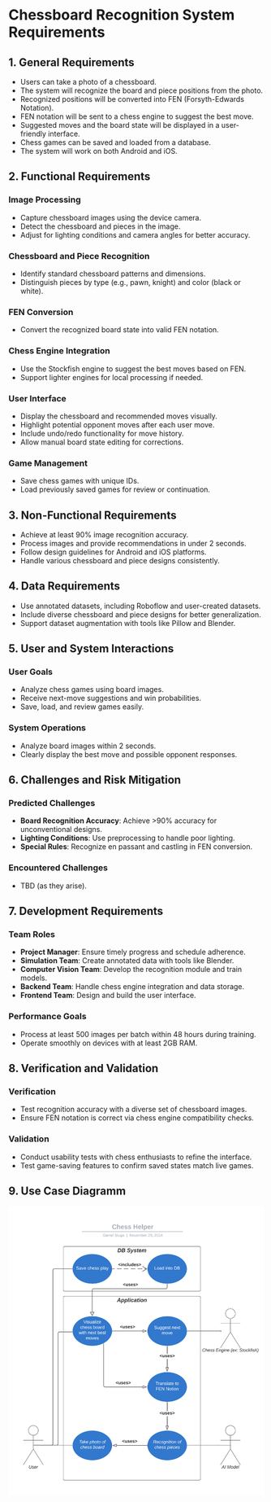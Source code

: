 # Chessboard Recognition System Requirements

## 1. General Requirements
- Users can take a photo of a chessboard.
- The system will recognize the board and piece positions from the photo.
- Recognized positions will be converted into FEN (Forsyth-Edwards Notation).
- FEN notation will be sent to a chess engine to suggest the best move.
- Suggested moves and the board state will be displayed in a user-friendly interface.
- Chess games can be saved and loaded from a database.
- The system will work on both Android and iOS.

## 2. Functional Requirements

### Image Processing
- Capture chessboard images using the device camera.
- Detect the chessboard and pieces in the image.
- Adjust for lighting conditions and camera angles for better accuracy.

### Chessboard and Piece Recognition
- Identify standard chessboard patterns and dimensions.
- Distinguish pieces by type (e.g., pawn, knight) and color (black or white).

### FEN Conversion
- Convert the recognized board state into valid FEN notation.

### Chess Engine Integration
- Use the Stockfish engine to suggest the best moves based on FEN.
- Support lighter engines for local processing if needed.

### User Interface
- Display the chessboard and recommended moves visually.
- Highlight potential opponent moves after each user move.
- Include undo/redo functionality for move history.
- Allow manual board state editing for corrections.

### Game Management
- Save chess games with unique IDs.
- Load previously saved games for review or continuation.

## 3. Non-Functional Requirements
- Achieve at least 90% image recognition accuracy.
- Process images and provide recommendations in under 2 seconds.
- Follow design guidelines for Android and iOS platforms.
- Handle various chessboard and piece designs consistently.

## 4. Data Requirements
- Use annotated datasets, including Roboflow and user-created datasets.
- Include diverse chessboard and piece designs for better generalization.
- Support dataset augmentation with tools like Pillow and Blender.

## 5. User and System Interactions

### User Goals
- Analyze chess games using board images.
- Receive next-move suggestions and win probabilities.
- Save, load, and review games easily.

### System Operations
- Analyze board images within 2 seconds.
- Clearly display the best move and possible opponent responses.

## 6. Challenges and Risk Mitigation

### Predicted Challenges
- **Board Recognition Accuracy**: Achieve >90% accuracy for unconventional designs.
- **Lighting Conditions**: Use preprocessing to handle poor lighting.
- **Special Rules**: Recognize en passant and castling in FEN conversion.

### Encountered Challenges
- TBD (as they arise).

## 7. Development Requirements

### Team Roles
- **Project Manager**: Ensure timely progress and schedule adherence.
- **Simulation Team**: Create annotated data with tools like Blender.
- **Computer Vision Team**: Develop the recognition module and train models.
- **Backend Team**: Handle chess engine integration and data storage.
- **Frontend Team**: Design and build the user interface.

### Performance Goals
- Process at least 500 images per batch within 48 hours during training.
- Operate smoothly on devices with at least 2GB RAM.

## 8. Verification and Validation

### Verification
- Test recognition accuracy with a diverse set of chessboard images.
- Ensure FEN notation is correct via chess engine compatibility checks.

### Validation
- Conduct usability tests with chess enthusiasts to refine the interface.
- Test game-saving features to confirm saved states match live games.

## 9. Use Case Diagramm
![Alt text](use_case_diagramm_02122024.png)

